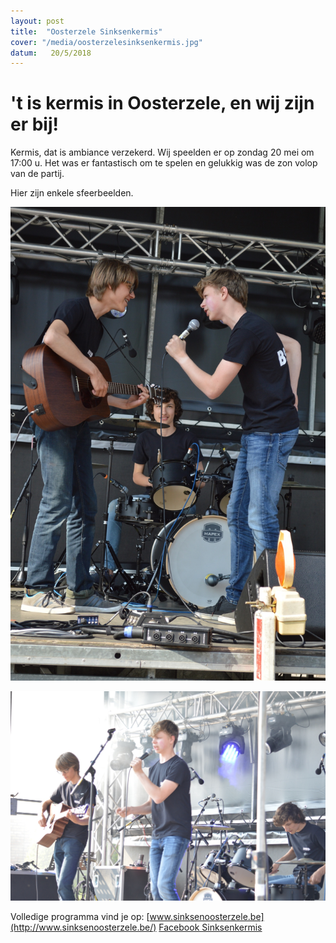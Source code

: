```yaml
---
layout: post
title:  "Oosterzele Sinksenkermis"
cover: "/media/oosterzelesinksenkermis.jpg"
datum:   20/5/2018
---
```


# 't is kermis in Oosterzele, en wij zijn er bij!

Kermis, dat is ambiance verzekerd. Wij speelden er op zondag 20 mei om 17:00 u.
Het was er fantastisch om te spelen en gelukkig was de zon volop van de partij.

Hier zijn enkele sfeerbeelden.

![oosterzele kermis 1](/media/oosterzele-kermis-4.jpg)

![oosterzele kermis 2](/media/oosterzele-kermis-5.jpg)


Volledige programma vind je op: [www.sinksenoosterzele.be](http://www.sinksenoosterzele.be/)
[Facebook Sinksenkermis](https://www.facebook.com/sinksenkermisoosterzele/)